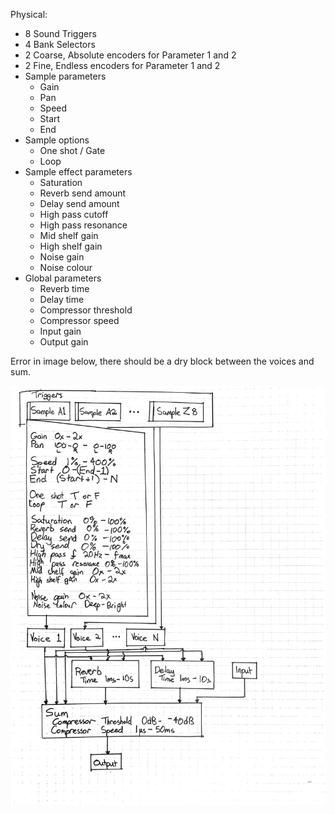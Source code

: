 Physical:
- 8 Sound Triggers
- 4 Bank Selectors
- 2 Coarse, Absolute encoders for Parameter 1 and 2
- 2 Fine, Endless encoders for Parameter 1 and 2
- Sample parameters
    - Gain
    - Pan
    - Speed
    - Start
    - End
- Sample options
    - One shot / Gate
    - Loop
- Sample effect parameters
    - Saturation
    - Reverb send amount
    - Delay send amount
    - High pass cutoff
    - High pass resonance
    - Mid shelf gain
    - High shelf gain
    - Noise gain
    - Noise colour
- Global parameters
    - Reverb time
    - Delay time
    - Compressor threshold
    - Compressor speed
    - Input gain
    - Output gain

Error in image below, there should be a dry block between the voices and sum.

![data flow for samples, voices and effects](effects.jpeg)